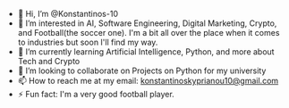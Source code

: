 - 👋 Hi, I’m @Konstantinos-10
- 👀 I’m interested in AI, Software Engineering, Digital Marketing, Crypto, and Football(the soccer one). I'm a bit all over the place when it comes to industries but soon I'll find my way.
- 🌱 I’m currently learning Artificial Intelligence, Python, and more about Tech and Crypto
- 💞️ I’m looking to collaborate on Projects on Python for my university
- 📫 How to reach me at my email: konstantinoskyprianou10@gmail.com 
- ⚡ Fun fact: I'm a very good football player. 

<!---
Konstantinos-10/Konstantinos-10 is a ✨ special ✨ repository because its `README.md` (this file) appears on your GitHub profile.
You can click the Preview link to take a look at your changes.
--->
